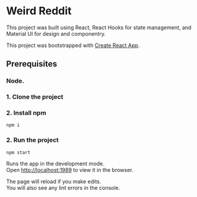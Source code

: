 # Weird Reddit

This project was built using React, React Hooks for state management, and Material UI for design and componentry.

This project was bootstrapped with [Create React App](https://github.com/facebook/create-react-app).

## Prerequisites

### Node.

### 1. Clone the project

### 2. Install npm
`npm i`

### 2. Run the project
`npm start`

Runs the app in the development mode.<br />
Open [http://localhost:1989](http://localhost:1989) to view it in the browser.

The page will reload if you make edits.<br />
You will also see any lint errors in the console.
